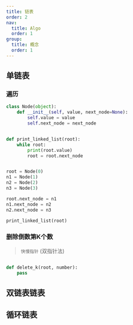 ```yaml
---
title: 链表
order: 2
nav:
  title: Algo
  order: 1
group:
  title: 概念
  order: 1
---
```


## 单链表

### 遍历

```python
class Node(object):
    def __init__(self, value, next_node=None):
        self.value = value
        self.next_node = next_node


def print_linked_list(root):
    while root:
        print(root.value)
        root = root.next_node


root = Node(0)
n1 = Node(1)
n2 = Node(2)
n3 = Node(3)

root.next_node = n1
n1.next_node = n2
n2.next_node = n3

print_linked_list(root)
```

### 删除倒数第K个数

> `快慢指针` (双指针法)

```python

def delete_k(root, number):
    pass
```

## 双链表链表

## 循环链表
